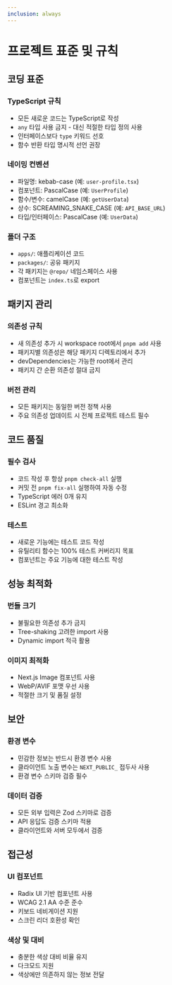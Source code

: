 ```yaml
---
inclusion: always
---
```


# 프로젝트 표준 및 규칙

## 코딩 표준

### TypeScript 규칙

- 모든 새로운 코드는 TypeScript로 작성
- `any` 타입 사용 금지 - 대신 적절한 타입 정의 사용
- 인터페이스보다 `type` 키워드 선호
- 함수 반환 타입 명시적 선언 권장

### 네이밍 컨벤션

- 파일명: kebab-case (예: `user-profile.tsx`)
- 컴포넌트: PascalCase (예: `UserProfile`)
- 함수/변수: camelCase (예: `getUserData`)
- 상수: SCREAMING_SNAKE_CASE (예: `API_BASE_URL`)
- 타입/인터페이스: PascalCase (예: `UserData`)

### 폴더 구조

- `apps/`: 애플리케이션 코드
- `packages/`: 공유 패키지
- 각 패키지는 `@repo/` 네임스페이스 사용
- 컴포넌트는 `index.ts`로 export

## 패키지 관리

### 의존성 규칙

- 새 의존성 추가 시 workspace root에서 `pnpm add` 사용
- 패키지별 의존성은 해당 패키지 디렉토리에서 추가
- devDependencies는 가능한 root에서 관리
- 패키지 간 순환 의존성 절대 금지

### 버전 관리

- 모든 패키지는 동일한 버전 정책 사용
- 주요 의존성 업데이트 시 전체 프로젝트 테스트 필수

## 코드 품질

### 필수 검사

- 코드 작성 후 항상 `pnpm check-all` 실행
- 커밋 전 `pnpm fix-all` 실행하여 자동 수정
- TypeScript 에러 0개 유지
- ESLint 경고 최소화

### 테스트

- 새로운 기능에는 테스트 코드 작성
- 유틸리티 함수는 100% 테스트 커버리지 목표
- 컴포넌트는 주요 기능에 대한 테스트 작성

## 성능 최적화

### 번들 크기

- 불필요한 의존성 추가 금지
- Tree-shaking 고려한 import 사용
- Dynamic import 적극 활용

### 이미지 최적화

- Next.js Image 컴포넌트 사용
- WebP/AVIF 포맷 우선 사용
- 적절한 크기 및 품질 설정

## 보안

### 환경 변수

- 민감한 정보는 반드시 환경 변수 사용
- 클라이언트 노출 변수는 `NEXT_PUBLIC_` 접두사 사용
- 환경 변수 스키마 검증 필수

### 데이터 검증

- 모든 외부 입력은 Zod 스키마로 검증
- API 응답도 검증 스키마 적용
- 클라이언트와 서버 모두에서 검증

## 접근성

### UI 컴포넌트

- Radix UI 기반 컴포넌트 사용
- WCAG 2.1 AA 수준 준수
- 키보드 네비게이션 지원
- 스크린 리더 호환성 확인

### 색상 및 대비

- 충분한 색상 대비 비율 유지
- 다크모드 지원
- 색상에만 의존하지 않는 정보 전달
